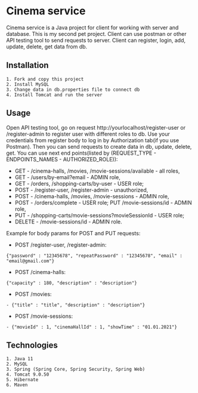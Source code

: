 # Cinema service

Cinema service is a Java project for client for working with server and database. This is my second pet project. 
Client can use postman or other API testing tool to send requests to server. Client can register, login, add, update, 
delete, get data from db.

## Installation

```
1. Fork and copy this project
2. Install MySQL
3. Change data in db.properties file to connect db
4. Install Tomcat and run the server
```

## Usage

Open API testing tool, go on request http://yourlocalhost/register-user or /register-admin
to register user with different roles to db.
Use your credentials from register body to log in by Authorization tab(if you use Postman).
Then you can send requests to create data in db, update, delete, get.
You can use next end points(listed by (REQUEST_TYPE - ENDPOINTS_NAMES - AUTHORIZED_ROLE)):

- GET - /cinema-halls, /movies, /movie-sessions/available - all roles,
- GET - /users/by-email?email - ADMIN role,
- GET - /orders, /shopping-carts/by-user - USER role;
- POST - /register-user, /register-admin - unauthorized,
- POST - /cinema-halls, /movies, /movie-sessions - ADMIN role,
- POST - /orders/complete - USER role; PUT /movie-sessions/id - ADMIN role,
- PUT - /shopping-carts/movie-sessions?movieSessionId - USER role;
- DELETE - /movie-sessions/id - ADMIN role.

Example for body params for POST and PUT requests:
- POST /register-user, /register-admin:
```
{"password" : "12345678", "repeatPassword" : "12345678", "email" : "email@gmail.com"}   
```
- POST /cinema-halls:
```
{"capacity" : 180, "description" : "description"}  
```
- POST /movies:
```
- {"title" : "title", "description" : "description"} 
```
- POST /movie-sessions:
```
- {"movieId" : 1, "cinemaHallId" : 1, "showTime" : "01.01.2021"} 
```

## Technologies
```
1. Java 11
2. MySQL
3. Spring (Spring Core, Spring Security, Spring Web)
4. Tomcat 9.0.50
5. Hibernate
6. Maven 
```
